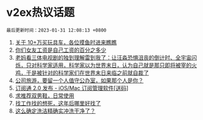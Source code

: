 # v2ex热议话题

`最后更新时间：2023-01-31 12:08:13 +0800`

1. [关于 10+万买玩具车，各位摸鱼时进来瞧瞧](https://www.v2ex.com/t/911638)
1. [你们女友工资是自己工资的百分之多少](https://www.v2ex.com/t/911671)
1. [老妈看三体电视剧的独到理解雷到我了：让汪淼恐惧沮丧的倒计时、全宇宙闪烁，只对科学家适用，科学家以为世界末日，认为自己就是那只即将被宰的火鸡，于是被针对的科学家们在世界末日来临之前就自裁了](https://www.v2ex.com/t/911619)
1. [公司旅游，要留一个人值守公办室，如果那个人是你？](https://www.v2ex.com/t/911595)
1. [订阅通 2.0 发布 - iOS/Mac 订阅管理软件[送码]](https://www.v2ex.com/t/911840)
1. [求推荐双男鞋，日常使用](https://www.v2ex.com/t/911677)
1. [找工作找的想死，这年后哪里好找了](https://www.v2ex.com/t/911604)
1. [这么确定洗洁精确实冲洗干净了？](https://www.v2ex.com/t/911661)

